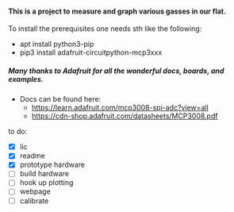 #### This is a project to measure and graph various gasses in our flat.

To install the prerequisites one needs sth like the following:
* apt install python3-pip
* pip3 install adafruit-circuitpython-mcp3xxx

##### Many thanks to Adafruit for all the wonderful docs, boards, and examples.
* Docs can be found here:
  * https://learn.adafruit.com/mcp3008-spi-adc?view=all
  * https://cdn-shop.adafruit.com/datasheets/MCP3008.pdf

to do:
- [x] lic
- [x] readme
- [x] prototype hardware
- [ ] build hardware
- [ ] hook up plotting
- [ ] webpage
- [ ] calibrate
